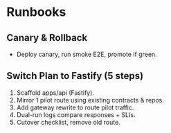# Runbooks
## Canary & Rollback
- Deploy canary, run smoke E2E, promote if green.

## Switch Plan to Fastify (5 steps)
1. Scaffold apps/api (Fastify).
2. Mirror 1 pilot route using existing contracts & repos.
3. Add gateway rewrite to route pilot traffic.
4. Dual-run logs compare responses + SLIs.
5. Cutover checklist, remove old route.
